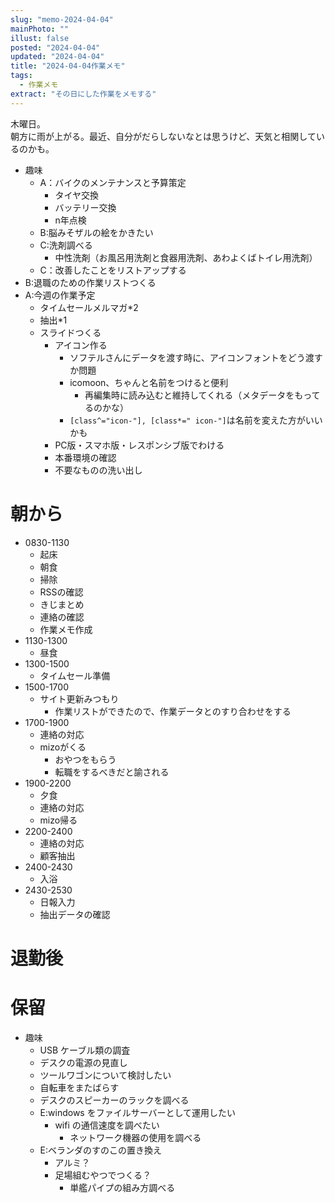 ```yaml
---
slug: "memo-2024-04-04"
mainPhoto: ""
illust: false
posted: "2024-04-04"
updated: "2024-04-04"
title: "2024-04-04作業メモ"
tags:
  - 作業メモ
extract: "その日にした作業をメモする"
---
```


木曜日。  
朝方に雨が上がる。最近、自分がだらしないなとは思うけど、天気と相関しているのかも。

- 趣味
  - A：バイクのメンテナンスと予算策定
    - タイヤ交換
    - バッテリー交換
    - n年点検
  - B:脳みそザルの絵をかきたい
  - C:洗剤調べる
    - 中性洗剤（お風呂用洗剤と食器用洗剤、あわよくばトイレ用洗剤）
  - C：改善したことをリストアップする
- B:退職のための作業リストつくる
- A:今週の作業予定
  - タイムセールメルマガ*2
  - 抽出*1
  - スライドつくる
    - アイコン作る
      - ソフテルさんにデータを渡す時に、アイコンフォントをどう渡すか問題
      - icomoon、ちゃんと名前をつけると便利
        - 再編集時に読み込むと維持してくれる（メタデータをもってるのかな）
      - `[class^="icon-"], [class*=" icon-"]`は名前を変えた方がいいかも
    - PC版・スマホ版・レスポンシブ版でわける
    - 本番環境の確認
    - 不要なものの洗い出し

# 朝から

- 0830-1130
  - 起床
  - 朝食
  - 掃除
  - RSSの確認
  - きじまとめ
  - 連絡の確認
  - 作業メモ作成
- 1130-1300
  - 昼食
- 1300-1500
  - タイムセール準備
- 1500-1700
  - サイト更新みつもり
    - 作業リストができたので、作業データとのすり合わせをする
- 1700-1900
  - 連絡の対応
  - mizoがくる
    - おやつをもらう
    - 転職をするべきだと諭される
- 1900-2200
  - 夕食
  - 連絡の対応
  - mizo帰る
- 2200-2400
  - 連絡の対応
  - 顧客抽出
- 2400-2430
  - 入浴
- 2430-2530
  - 日報入力
  - 抽出データの確認


# 退勤後


# 保留

- 趣味
  - USB ケーブル類の調査
  - デスクの電源の見直し
  - ツールワゴンについて検討したい
  - 自転車をまたばらす
  - デスクのスピーカーのラックを調べる
  - E:windows をファイルサーバーとして運用したい
    - wifi の通信速度を調べたい
      - ネットワーク機器の使用を調べる
  - E:ベランダのすのこの置き換え
    - アルミ？
    - 足場組むやつでつくる？
      - 単艦パイプの組み方調べる
